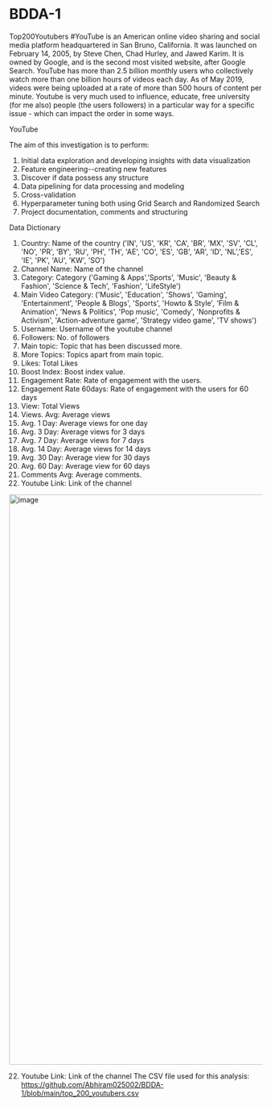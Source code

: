 # BDDA-1
Top200Youtubers
#YouTube is an American online video sharing and social media platform headquartered in San Bruno, California. It was launched on February 14, 2005, by Steve Chen, Chad Hurley, and Jawed Karim. It is owned by Google, and is the second most visited website, after Google Search. YouTube has more than 2.5 billion monthly users who collectively watch more than one billion hours of videos each day. As of May 2019, videos were being uploaded at a rate of more than 500 hours of content per minute. Youtube is very much used to influence, educate, free university (for me also) people (the users followers) in a particular way for a specific issue - which can impact the order in some ways.

YouTube

The aim of this investigation is to perform:

1. Initial data exploration and developing insights with data visualization 
2. Feature engineering--creating new features
3. Discover if data possess any structure
4. Data pipelining for data processing and modeling
5. Cross-validation
6. Hyperparameter tuning both using Grid Search and Randomized Search
7. Project documentation, comments and structuring

Data Dictionary

1. Country: Name of the country 
('IN', 'US', 'KR', 'CA', 'BR', 'MX', 'SV', 'CL', 'NO', 'PR', 'BY', 'RU', 'PH', 'TH', 'AE', 'CO', 'ES', 'GB', 'AR', 'ID', 'NL','ES', 'IE', 'PK', 'AU', 'KW', 'SO')
2. Channel Name: Name of the channel
3. Category: Category ('Gaming & Apps','Sports', 'Music', 'Beauty & Fashion', 'Science & Tech', 'Fashion', 'LifeStyle')
4. Main Video Category: ('Music', 'Education', 'Shows', 'Gaming', 'Entertainment', 'People & Blogs', 'Sports', 'Howto & Style', 'Film & Animation', 'News & Politics', 'Pop music', 'Comedy', 'Nonprofits & Activism', 'Action-adventure game', 'Strategy video game', 'TV shows')
5. Username: Username of the youtube channel
6. Followers: No. of followers
7. Main topic: Topic that has been discussed more.
8. More Topics: Topics apart from main topic.
9. Likes: Total Likes
10. Boost Index: Boost index value.
11. Engagement Rate: Rate of engagement with the users.
12. Engagement Rate 60days: Rate of engagement with the users for 60 days
13. View: Total Views
14. Views. Avg: Average views
15. Avg. 1 Day: Average views for one day
16. Avg. 3 Day: Average views for 3 days
17. Avg. 7 Day: Average views for 7 days
18. Avg. 14 Day: Average views for 14 days
19. Avg. 30 Day: Average view for 30 days
20. Avg. 60 Day: Average view for 60 days
21. Comments Avg: Average comments.
22. Youtube Link: Link of the channel

<img width="1131" alt="image" src="https://user-images.githubusercontent.com/93213738/187185585-25a7035d-edc5-49ba-95d9-da9c62aa2f5f.png">

22. Youtube Link: Link of the channel
The CSV file used for this analysis: https://github.com/Abhiram025002/BDDA-1/blob/main/top_200_youtubers.csv

